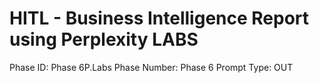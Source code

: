 # HITL - Business Intelligence Report using Perplexity LABS

Phase ID: Phase 6P.Labs
Phase Number: Phase 6
Prompt Type: OUT